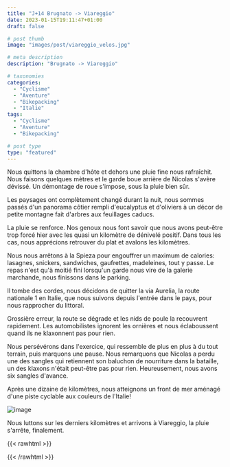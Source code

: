 ```yaml
---
title: "J+14 Brugnato -> Viareggio"
date: 2023-01-15T19:11:47+01:00
draft: false

# post thumb
image: "images/post/viareggio_velos.jpg"

# meta description
description: "Brugnato -> Viareggio"

# taxonomies
categories:
  - "Cyclisme" 
  - "Aventure" 
  - "Bikepacking"
  - "Italie" 
tags:
  - "Cyclisme" 
  - "Aventure" 
  - "Bikepacking"

# post type
type: "featured"
---
```

 
Nous quittons la chambre d'hôte et dehors une pluie fine nous rafraîchit. Nous faisons quelques mètres et le garde boue arrière de Nicolas s'avère dévissé. Un démontage de roue s'impose, sous la pluie bien sûr. 

Les paysages ont complètement changé durant la nuit, nous sommes passés d'un panorama côtier rempli d'eucalyptus et d'oliviers à un décor de petite montagne fait d'arbres aux feuillages caducs. 

La pluie se renforce. Nos genoux nous font savoir que nous avons peut-être trop forcé hier avec les quasi un kilomètre de dénivelé positif. Dans tous les cas, nous apprécions retrouver du plat et avalons les kilomètres. 

Nous nous arrêtons à la Spieza pour engouffrer un maximum de calories: lasagnes, snickers, sandwiches, gaufrettes, madeleines, tout y passe. Le repas n'est qu'à moitié fini lorsqu'un garde nous vire de la galerie marchande, nous finissons dans le parking. 

Il tombe des cordes, nous décidons de quitter la via Aurelia, la route nationale 1 en Italie, que nous suivons depuis l'entrée dans le pays, pour nous rapprocher du littoral.

Grossière erreur, la route se dégrade et les nids de poule la recouvrent rapidement. Les automobilistes ignorent les ornières et nous éclaboussent quand ils ne klaxonnent pas pour rien.

Nous persévérons dans l'exercice, qui ressemble de plus en plus à du tout terrain, puis marquons une pause. Nous remarquons que Nicolas a perdu une des sangles qui retiennent son baluchon de nourriture dans la bataille, un des klaxons n'était peut-être pas pour rien. Heureusement, nous avons six sangles d'avance.

Après une dizaine de kilomètres, nous atteignons un front de mer aménagé d'une piste cyclable aux couleurs de l'Italie! 

![image](../../images/post/viareggio_piste.jpg)

Nous luttons sur les derniers kilomètres et arrivons à Viareggio, la pluie s'arrête, finalement.

{{< rawhtml >}} 
<div class="strava-embed-placeholder" data-embed-type="activity" data-embed-id="8397890267"></div><script src="https://strava-embeds.com/embed.js"></script>
{{< /rawhtml >}}

